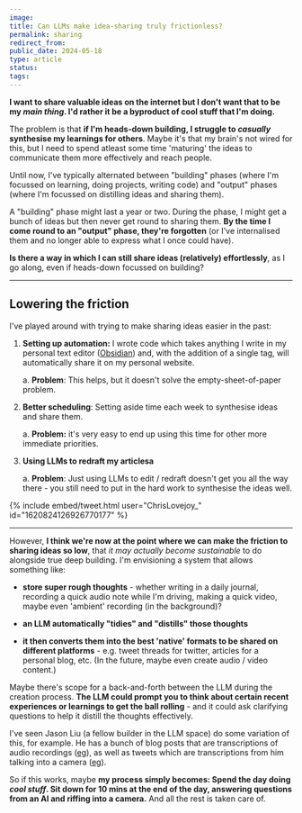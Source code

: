 ```yaml
---
image: 
title: Can LLMs make idea-sharing truly frictionless?
permalink: sharing
redirect_from: 
public_date: 2024-05-18
type: article
status: 
tags:
---
```

  
**I want to share valuable ideas on the internet but I don't want that to be my _main thing_. I'd rather it be a byproduct of cool stuff that I'm doing.**

The problem is that **if I'm heads-down building, I struggle to _casually_ synthesise my learnings for others**. Maybe it's that my brain's not wired for this, but I need to spend atleast some time 'maturing' the ideas to communicate them more effectively and reach people.

Until now, I've typically alternated between "building" phases (where I'm focussed on learning, doing projects, writing code) and "output" phases (where I'm focussed on distilling ideas and sharing them).

A "building" phase might last a year or two. During the phase, I might get a bunch of ideas but then never get round to sharing them. **By the time I come round to an "output" phase, they're forgotten** (or I've internalised them and no longer able to express what I once could have).

**Is there a way in which I can still share ideas (relatively) effortlessly**, as I go along, even if heads-down focussed on building?

---

## Lowering the friction

I've played around with trying to make sharing ideas easier in the past:

1. **Setting up automation:** I wrote code which takes anything I write in my personal text editor ([Obsidian](https://obsidian.md/)) and, with the addition of a single tag, will automatically share it on my personal website.
    
    a. **Problem**: This helps, but it doesn't solve the empty-sheet-of-paper problem.
    
2. **Better scheduling**: Setting aside time each week to synthesise ideas and share them.
    
    a. **Problem:** it's very easy to end up using this time for other more immediate priorities.
    
3. **Using LLMs to redraft my articlesa**
    
    a. **Problem**: Just using LLMs to edit / redraft doesn't get you all the way there - you still need to put in the hard work to synthesise the ideas well.

{% include embed/tweet.html user="ChrisLovejoy_" id="1620824126926770177" %}

---

However, **I think we're now at the point where we can make the friction to sharing ideas so low**, that _it may actually become sustainable_ to do alongside true deep building. I'm envisioning a system that allows something like:

- **store super rough thoughts** - whether writing in a daily journal, recording a quick audio note while I'm driving, making a quick video, maybe even 'ambient' recording (in the background)?
    
- **an LLM automatically "tidies" and "distills" those thoughts**
    
- **it then converts them into the best 'native' formats to be shared on different platforms** - e.g. tweet threads for twitter, articles for a personal blog, etc. (In the future, maybe even create audio / video content.)
    

Maybe there's scope for a back-and-forth between the LLM during the creation process. **The LLM could prompt you to think about certain recent experiences or learnings to get the ball rolling** - and it could ask clarifying questions to help it distill the thoughts effectively.

I've seen Jason Liu (a fellow builder in the LLM space) do some variation of this, for example. He has a bunch of blog posts that are transcriptions of audio recordings ([eg](https://jxnl.github.io/blog/writing/2023/02/05/centaur-chess/)), as well as tweets which are transcriptions from him talking into a camera ([eg](https://twitter.com/jxnlco/status/1788558053094117691)).

So if this works, maybe **my process simply becomes: Spend the day doing *cool stuff*. Sit down for 10 mins at the end of the day, answering questions from an AI and riffing into a camera.** And all the rest is taken care of.

